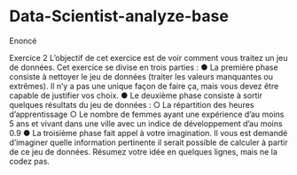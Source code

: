 # Data-Scientist-analyze-base

Enoncé

Exercice 2
L’objectif de cet exercice est de voir comment vous traitez un jeu de données. Cet exercice se divise en trois parties :
● La première phase consiste à nettoyer le jeu de données (traiter les valeurs manquantes ou extrêmes). Il n’y a pas une unique façon de faire ça, mais vous devez être capable de justifier vos choix.
● Le deuxième phase consiste à sortir quelques résultats du jeu de données :
○ La répartition des heures d’apprentissage
○ Le nombre de femmes ayant une expérience d’au moins 5 ans et vivant dans
une ville avec un indice de développement d’au moins 0.9
● La troisième phase fait appel à votre imagination. Il vous est demandé d’imaginer quelle information pertinente il serait possible de calculer à partir de ce jeu de
données. Résumez votre idée en quelques lignes, mais ne la codez pas.
